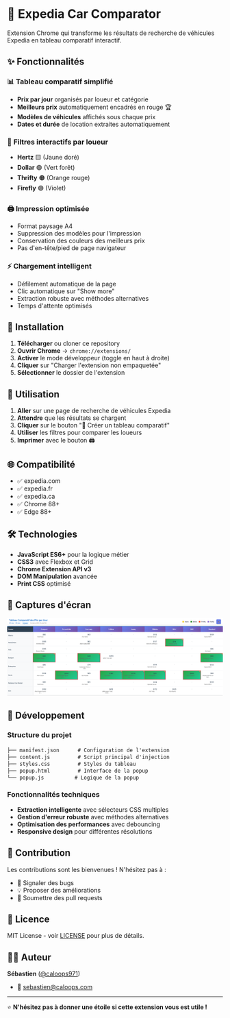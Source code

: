 # 🚗 Expedia Car Comparator

Extension Chrome qui transforme les résultats de recherche de véhicules Expedia en tableau comparatif interactif.

## ✨ Fonctionnalités

### 📊 **Tableau comparatif simplifié**
- **Prix par jour** organisés par loueur et catégorie
- **Meilleurs prix** automatiquement encadrés en rouge 🏆
- **Modèles de véhicules** affichés sous chaque prix
- **Dates et durée** de location extraites automatiquement

### 🎨 **Filtres interactifs par loueur**
- **Hertz** 🟨 (Jaune doré)
- **Dollar** 🟢 (Vert forêt)  
- **Thrifty** 🟠 (Orange rouge)
- **Firefly** 🟣 (Violet)

### 🖨️ **Impression optimisée**
- Format paysage A4
- Suppression des modèles pour l'impression
- Conservation des couleurs des meilleurs prix
- Pas d'en-tête/pied de page navigateur

### ⚡ **Chargement intelligent**
- Défilement automatique de la page
- Clic automatique sur "Show more"
- Extraction robuste avec méthodes alternatives
- Temps d'attente optimisés

## 🚀 Installation

1. **Télécharger** ou cloner ce repository
2. **Ouvrir Chrome** → `chrome://extensions/`
3. **Activer** le mode développeur (toggle en haut à droite)
4. **Cliquer** sur "Charger l'extension non empaquetée"
5. **Sélectionner** le dossier de l'extension

## 📱 Utilisation

1. **Aller** sur une page de recherche de véhicules Expedia
2. **Attendre** que les résultats se chargent
3. **Cliquer** sur le bouton "🚗 Créer un tableau comparatif"
4. **Utiliser** les filtres pour comparer les loueurs
5. **Imprimer** avec le bouton 🖨️

## 🌐 Compatibilité

- ✅ expedia.com
- ✅ expedia.fr  
- ✅ expedia.ca
- ✅ Chrome 88+
- ✅ Edge 88+

## 🛠️ Technologies

- **JavaScript ES6+** pour la logique métier
- **CSS3** avec Flexbox et Grid
- **Chrome Extension API v3**
- **DOM Manipulation** avancée
- **Print CSS** optimisé

## 📸 Captures d'écran

![Tableau comparatif](screenshots/demo.png)

## 🔧 Développement

### Structure du projet
```
├── manifest.json      # Configuration de l'extension
├── content.js         # Script principal d'injection
├── styles.css         # Styles du tableau
├── popup.html         # Interface de la popup
└── popup.js          # Logique de la popup
```

### Fonctionnalités techniques
- **Extraction intelligente** avec sélecteurs CSS multiples
- **Gestion d'erreur robuste** avec méthodes alternatives
- **Optimisation des performances** avec debouncing
- **Responsive design** pour différentes résolutions

## 🤝 Contribution

Les contributions sont les bienvenues ! N'hésitez pas à :
- 🐛 Signaler des bugs
- 💡 Proposer des améliorations
- 🔧 Soumettre des pull requests

## 📄 Licence

MIT License - voir [LICENSE](LICENSE) pour plus de détails.

## 👨‍💻 Auteur

**Sébastien** ([@caloops971](https://github.com/caloops971))
- 📧 sebastien@caloops.com

---

⭐ **N'hésitez pas à donner une étoile si cette extension vous est utile !**